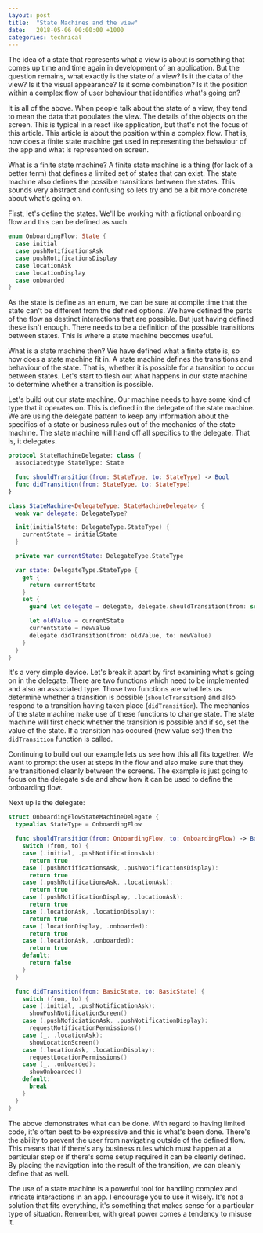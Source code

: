 ```yaml
---
layout: post
title:  "State Machines and the view"
date:   2018-05-06 00:00:00 +1000
categories: technical
---
```


The idea of a state that represents what a view is about is something that comes up time and time again in development of an application. But the question remains, what exactly is the state of a view? Is it the data of the view? Is it the visual appearance? Is it some combination? Is it the position within a complex flow of user behaviour that identifies what's going on?

It is all of the above. When people talk about the state of a view, they tend to mean the data that populates the view. The details of the objects on the screen. This is typical in a react like application, but that's not the focus of this article. This article is about the position within a complex flow. That is, how does a finite state machine get used in representing the behaviour of the app and what is represented on screen.

What is a finite state machine? A finite state machine is a thing (for lack of a better term) that defines a limited set of states that can exist. The state machine also defines the possible transitions between the states. This sounds very abstract and confusing so lets try and be a bit more concrete about what's going on.

First, let's define the states. We'll be working with a fictional onboarding flow and this can be defined as such.

``` swift
enum OnboardingFlow: State {
  case initial
  case pushNotificationsAsk
  case pushNotificationsDisplay
  case locationAsk
  case locationDisplay
  case onboarded
}
```

As the state is define as an enum, we can be sure at compile time that the state can't be different from the defined options. We have defined the parts of the flow as destinct interactions that are possible. But just having defined these isn't enough. There needs to be a definition of the possible transitions between states. This is where a state machine becomes useful.

What is a state machine then? We have defined what a finite state is, so how does a state machine fit in. A state machine defines the transitions and behaviour of the state. That is, whether it is possible for a transition to occur between states. Let's start to flesh out what happens in our state machine to determine whether a transition is possible.

Let's build out our state machine. Our machine needs to have some kind of type that it operates on. This is defined in the delegate of the state machine. We are using the delegate pattern to keep any information about the specifics of a state or business rules out of the mechanics of the state machine. The state machine will hand off all specifics to the delegate. That is, it delegates.

``` swift
protocol StateMachineDelegate: class {
  associatedtype StateType: State

  func shouldTransition(from: StateType, to: StateType) -> Bool
  func didTransition(from: StateType, to: StateType)
}

class StateMachine<DelegateType: StateMachineDelegate> {
  weak var delegate: DelegateType?

  init(initialState: DelegateType.StateType) {
    currentState = initialState
  }

  private var currentState: DelegateType.StateType

  var state: DelegateType.StateType {
    get {
      return currentState
    }
    set {
      guard let delegate = delegate, delegate.shouldTransition(from: self.state, to: newValue) else { return }

      let oldValue = currentState
      currentState = newValue
      delegate.didTransition(from: oldValue, to: newValue)
    }
  }
}
```

It's a very simple device. Let's break it apart by first examining what's going on in the delegate. There are two functions which need to be implemented and also an associated type. Those two functions are what lets us determine whether a transition is possible (`shouldTransition`) and also respond to a transition having taken place (`didTransition`). The mechanics of the state machine make use of these functions to change state. The state machine will first check whether the transition is possible and if so, set the value of the state. If a transition has occured (new value set) then the `didTransition` function is called.

Continuing to build out our example lets us see how this all fits together. We want to prompt the user at steps in the flow and also make sure that they are transitioned cleanly between the screens. The example is just going to focus on the delegate side and show how it can be used to define the onboarding flow.

Next up is the delegate:

``` swift
struct OnboardingFlowStateMachineDelegate {
  typealias StateType = OnboardingFlow

  func shouldTransition(from: OnboardingFlow, to: OnboardingFlow) -> Bool {
    switch (from, to) {
    case (.initial, .pushNotificationsAsk):
      return true
    case (.pushNotificationsAsk, .pushNotificationsDisplay):
      return true
    case (.pushNotificationsAsk, .locationAsk):
      return true
    case (.pushNotificationDisplay, .locationAsk):
      return true
    case (.locationAsk, .locationDisplay):
      return true
    case (.locationDisplay, .onboarded):
      return true
    case (.locationAsk, .onboarded):
      return true
    default:
      return false
    }
  }

  func didTransition(from: BasicState, to: BasicState) {
    switch (from, to) {
    case (.initial, .pushNotificationAsk):
      showPushNotificationScreen()
    case (.pushNoficiationAsk, .pushNotificationDisplay):
      requestNotificationPermissions()
    case (_, .locationAsk):
      showLocationScreen()
    case (.locationAsk, .locationDisplay):
      requestLocationPermissions()
    case (_, .onboarded):
      showOnboarded()
    default:
      break
    }
  }
}
```

The above demonstrates what can be done. With regard to having limited code, it's often best to be expressive and this is what's been done. There's the ability to prevent the user from navigating outside of the defined flow. This means that if there's any business rules which must happen at a particular step or if there's some setup required it can be cleanly defined. By placing the navigation into the result of the transition, we can cleanly define that as well.

The use of a state machine is a powerful tool for handling complex and intricate interactions in an app. I encourage you to use it wisely. It's not a solution that fits everything, it's something that makes sense for a particular type of situation. Remember, with great power comes a tendency to misuse it.
